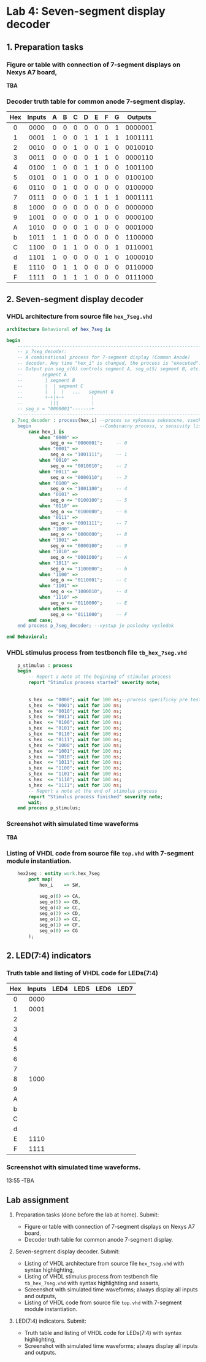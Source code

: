 # Lab 4: Seven-segment display decoder

## 1. Preparation tasks

### Figure or table with connection of 7-segment displays on Nexys A7 board,

**TBA**

### Decoder truth table for common anode 7-segment display.

| **Hex** | **Inputs** | **A** | **B** | **C** | **D** | **E** | **F** | **G** | **Outputs** |
| :-: 	  |    :-:     |  :-:  |  :-:  |  :-:  |  :-:  |  :-:  |  :-:  |  :-:  |     :-:     |
| 0   	  |    0000    |   0   |   0   |   0   |   0   |   0   |   0   |   1   |   0000001   | 
| 1  	  |    0001    |   1   |   0   |   0   |   1   |   1   |   1   |   1   |   1001111   |
| 2   	  |    0010    |   0   |   0   |   1   |   0   |   0   |   1   |   0   |   0010010   |
| 3  	  |    0011    |   0   |   0   |   0   |   0   |   1   |   1   |   0   |   0000110   |
| 4       |    0100    |   1   |   0   |   0   |   1   |   1   |   0   |   0   |   1001100   |
| 5       |    0101    |   0   |   1   |   0   |   0   |   1   |   0   |   0   |   0100100   |
| 6       |    0110    |   0   |   1   |   0   |   0   |   0   |   0   |   0   |   0100000   |
| 7       |    0111    |   0   |   0   |   0   |   1   |   1   |   1   |   1   |   0001111   |
| 8       |    1000    |   0   |   0   |   0   |   0   |   0   |   0   |   0   |   0000000   |
| 9       |    1001    |   0   |   0   |   0   |   0   |   1   |   0   |   0   |   0000100   |
| A       |    1010    |   0   |   0   |   0   |   1   |   0   |   0   |   0   |   0001000   |
| b       |    1011    |   1   |   1   |   0   |   0   |   0   |   0   |   0   |   1100000   |
| C       |    1100    |   0   |   1   |   1   |   0   |   0   |   0   |   1   |   0110001   |
| d       |    1101    |   1   |   0   |   0   |   0   |   0   |   1   |   0   |   1000010   |
| E       |    1110    |   0   |   1   |   1   |   0   |   0   |   0   |   0   |   0110000   |
| F       |    1111    |   0   |   1   |   1   |   1   |   0   |   0   |   0   |   0111000   |





## 2. Seven-segment display decoder

### VHDL architecture from source file `hex_7seg.vhd`

```vhdl
architecture Behavioral of hex_7seg is

begin
    --------------------------------------------------------------------
    -- p_7seg_decoder:
    -- A combinational process for 7-segment display (Common Anode)
    -- decoder. Any time "hex_i" is changed, the process is "executed".
    -- Output pin seg_o(6) controls segment A, seg_o(5) segment B, etc.
    --       segment A
    --        | segment B
    --        |  | segment C
    --        |  |  |   ...   segment G
    --        +-+|+-+          |
    --          |||            |
    -- seg_o = "0000001"-------+
    --------------------------------------------------------------------
  p_7seg_decoder : process(hex_i) --proces sa vykonava sekvencne, vsetky pripadenia sa vykonaju po ukonceni procesu 
    begin                         --Combinacny process, v sensivity listu nema clock
        case hex_i is
            when "0000" =>
                seg_o <= "0000001";     -- 0
            when "0001" =>
                seg_o <= "1001111";     -- 1
            when "0010" =>
                seg_o <= "0010010";     -- 2
            when "0011" =>
                seg_o <= "0000110";     -- 3
            when "0100" =>
                seg_o <= "1001100";     -- 4
            when "0101" =>
                seg_o <= "0100100";     -- 5    
            when "0110" =>
                seg_o <= "0100000";     -- 6    
            when "0111" =>
                seg_o <= "0001111";     -- 7 
            when "1000" =>
                seg_o <= "0000000";     -- 8
            when "1001" =>
                seg_o <= "0000100";     -- 9
            when "1010" =>
                seg_o <= "0001000";     -- A
            when "1011" =>
                seg_o <= "1100000";     -- b
            when "1100" =>
                seg_o <= "0110001";     -- C
            when "1101" =>
                seg_o <= "1000010";     -- d
            when "1110" =>
                seg_o <= "0110000";     -- E
            when others =>
                seg_o <= "0111000";     -- F
        end case;
    end process p_7seg_decoder; --vystup je posledny vysledok

end Behavioral;
```

### VHDL stimulus process from testbench file `tb_hex_7seg.vhd`

```vhdl
    p_stimulus : process
    begin
        -- Report a note at the begining of stimulus process
        report "Stimulus process started" severity note;
               
        
        s_hex  <= "0000"; wait for 100 ns;--process specificky pre testbench
        s_hex  <= "0001"; wait for 100 ns;
        s_hex  <= "0010"; wait for 100 ns;
        s_hex  <= "0011"; wait for 100 ns;
        s_hex  <= "0100"; wait for 100 ns;
        s_hex  <= "0101"; wait for 100 ns;  
        s_hex  <= "0110"; wait for 100 ns; 
        s_hex  <= "0111"; wait for 100 ns;  
        s_hex  <= "1000"; wait for 100 ns;
        s_hex  <= "1001"; wait for 100 ns;
        s_hex  <= "1010"; wait for 100 ns;      
        s_hex  <= "1011"; wait for 100 ns;
        s_hex  <= "1100"; wait for 100 ns;   
        s_hex  <= "1101"; wait for 100 ns;  
        s_hex  <= "1110"; wait for 100 ns;
        s_hex  <= "1111"; wait for 100 ns; 
        -- Report a note at the end of stimulus process
        report "Stimulus process finished" severity note;
        wait;
    end process p_stimulus;
```

### Screenshot with simulated time waveforms

**TBA**

### Listing of VHDL code from source file `top.vhd` with 7-segment module instantiation.
```vhdl
    hex2seg : entity work.hex_7seg
        port map(
            hex_i    => SW,
            
            seg_o(6) => CA,
            seg_o(5) => CB,
            seg_o(4) => CC,
            seg_o(3) => CD,
            seg_o(2) => CE,
            seg_o(1) => CF,
            seg_o(0) => CG
        );
```

## 2. LED(7:4) indicators

### Truth table and listing of VHDL code for LEDs(7:4) 

| **Hex** | **Inputs** | **LED4** | **LED5** | **LED6** | **LED7** |
| :-: | :-: | :-: | :-: | :-: | :-: |
| 0 | 0000 |  |  |  |  |
| 1 | 0001 |  |  |  |  |
| 2 |      |  |  |  |  |
| 3 |      |  |  |  |  |
| 4 |      |  |  |  |  |
| 5 |      |  |  |  |  |
| 6 |      |  |  |  |  |
| 7 |      |  |  |  |  |
| 8 | 1000 |  |  |  |  |
| 9 |      |  |  |  |  |
| A |      |  |  |  |  |
| b |      |  |  |  |  |
| C |      |  |  |  |  |
| d |      |  |  |  |  |
| E | 1110 |  |  |  |  |
| F | 1111 |  |  |  |  |


###  Screenshot with simulated time waveforms.
13:55 -TBA



## Lab assignment

1. Preparation tasks (done before the lab at home). Submit:
    * Figure or table with connection of 7-segment displays on Nexys A7 board,
    * Decoder truth table for common anode 7-segment display.

2. Seven-segment display decoder. Submit:
    * Listing of VHDL architecture from source file `hex_7seg.vhd` with syntax highlighting,
    * Listing of VHDL stimulus process from testbench file `tb_hex_7seg.vhd` with syntax highlighting and asserts,
    * Screenshot with simulated time waveforms; always display all inputs and outputs,
    * Listing of VHDL code from source file `top.vhd` with 7-segment module instantiation.

3. LED(7:4) indicators. Submit:
    * Truth table and listing of VHDL code for LEDs(7:4) with syntax highlighting,
    * Screenshot with simulated time waveforms; always display all inputs and outputs.


